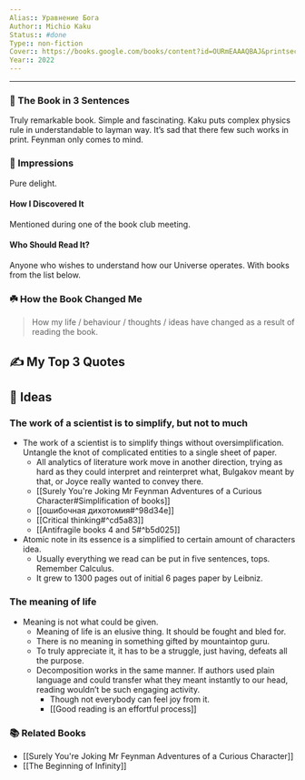 ```yaml
---
Alias:: Уравнение Бога
Author:: Michio Kaku
Status:: #done 
Type:: non-fiction
Cover:: https://books.google.com/books/content?id=OURmEAAAQBAJ&printsec=frontcover&img=1&zoom=1&source=gbs_api
Year:: 2022
---
```


---

### 🚀 The Book in 3 Sentences
Truly remarkable book. Simple and fascinating. Kaku puts complex physics rule in understandable to layman way. It’s sad that there few such works in print. Feynman only comes to mind.
### 🎨 Impressions
Pure delight.
#### How I Discovered It
Mentioned during one of the book club meeting.
#### Who Should Read It?
Anyone who wishes to understand how our Universe operates. With books from the list below.
### ☘️ How the Book Changed Me

> How my life / behaviour / thoughts / ideas have changed as a result of reading the book.

## ✍️ My Top 3 Quotes

## 📒 Ideas
### The work of a scientist is to simplify, but not to much
- The work of a scientist is to simplify things without oversimplification. Untangle the knot of complicated entities to a single sheet of paper.
	- All analytics of literature work move in another direction, trying as hard as they could interpret and reinterpret what, Bulgakov meant by that, or Joyce really wanted to convey there.
	- [[Surely You're Joking Mr Feynman Adventures of a Curious Character#Simplification of books]]
	- [[ошибочная дихотомия#^98d34e]]
	- [[Critical thinking#^cd5a83]]
	- [[Antifragile books 4 and 5#^b5d025]]
- Atomic note in its essence is a simplified to certain amount of characters idea. 
	- Usually everything we read can be put in five sentences, tops. Remember Calculus.
	- It grew to 1300 pages out of initial 6 pages paper by Leibniz.

### The meaning of life
- Meaning is not what could be given.
	- Meaning of life is an elusive thing. It should be fought and bled for.
	- There is no meaning in something gifted by mountaintop guru.
	- To truly appreciate it, it has to be a struggle, just having, defeats all the purpose.
	- Decomposition works in the same manner. If authors used plain language and could transfer what they meant instantly to our head, reading wouldn’t be such engaging activity.
		- Though not everybody can feel joy from it.
		- [[Good reading is an effortful process]]

### 📚 Related Books
- [[Surely You're Joking Mr Feynman Adventures of a Curious Character]]
- [[The Beginning of Infinity]]
